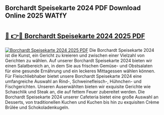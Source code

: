 ## Borchardt Speisekarte 2024 PDF Download Online 2025 WATfY

# <h2><a href="http://gcdpygn.nevu.top/?p=Borchardt+Speisekarte+2024">🔗 👉🔴 Borchardt Speisekarte 2024 2025 PDF</a></h2>

[![Borchardt Speisekarte 2024 2025 PDF](https://i.imgur.com/dBaPXMq.png)](http://gcdpygn.nevu.top/?p=Borchardt+Speisekarte+2024)
Die Borchardt Speisekarte 2024 ist die Kunst, ein Gericht zu kreieren und zwischen einer Vielzahl von Gerichten zu wählen. Auf unserer Borchardt Speisekarte 2024 bieten wir einen Salatbereich an, in dem Sie aus frischen Gemüse- und Obstsalaten für eine gesunde Ernährung und ein leckeres Mittagessen wählen können. Für Fleischliebhaber bietet unsere Borchardt Speisekarte 2024 eine umfangreiche Auswahl an Rind-, Schweinefleisch-, Hühnchen- und Fischgerichten. Unseren Auserwählten bieten wir exquisite Gerichte wie Schaschlik und Steak an, die auf fettem Feuer zubereitet werden. Die Borchardt Speisekarte 2024 unserer Cafeteria bietet eine große Auswahl an Desserts, von traditionellen Kuchen und Kuchen bis hin zu exquisiten Crème Brûlée und Schokoladenkugeln.
